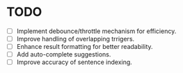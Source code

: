 # TODO

- [ ] Implement debounce/throttle mechanism for efficiency.
- [ ] Improve handling of overlapping trrigers.
- [ ] Enhance result formatting for better readability.
- [ ] Add auto-complete suggestions.
- [ ] Improve accuracy of sentence indexing.
